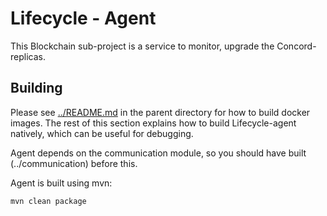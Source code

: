 # Lifecycle - Agent

This Blockchain sub-project is a service to monitor, upgrade the
Concord-replicas.

## Building

Please see [../README.md](README.md) in the parent directory for how
to build docker images. The rest of this section explains how to build
Lifecycle-agent natively, which can be useful for debugging.

Agent depends on the communication module, so you should have built
(../communication) before this.

Agent is built using mvn:

```
mvn clean package
```
